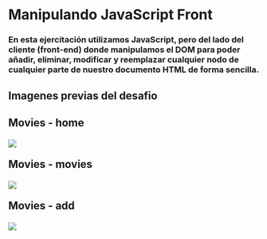 # Manipulando JavaScript Front

<h3>En esta ejercitación utilizamos JavaScript, pero del lado del cliente (front-end) donde manipulamos el DOM para poder añadir, eliminar, modificar y reemplazar cualquier nodo de cualquier parte de nuestro documento HTML de forma sencilla.</h3>

<h2>Imagenes previas del desafio<h2>

<p>Movies - home</p>
<img src="https://github.com//blob/master/public/img/home.png">
<p>Movies - movies</p>
<img src="https://github.com//blob/master/public/img/movies.png">
<p>Movies - add</p>
<img src="https://github.com//blob/master/public/img/add.png">





